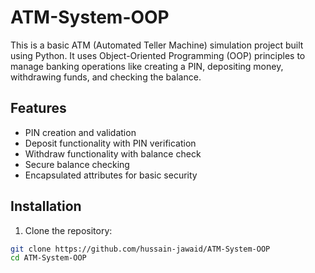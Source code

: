 # ATM-System-OOP

This is a basic ATM (Automated Teller Machine) simulation project built using Python. It uses Object-Oriented Programming (OOP) principles to manage banking operations like creating a PIN, depositing money, withdrawing funds, and checking the balance.

## Features

- PIN creation and validation
- Deposit functionality with PIN verification
- Withdraw functionality with balance check
- Secure balance checking
- Encapsulated attributes for basic security

## Installation

1. Clone the repository:
```bash
git clone https://github.com/hussain-jawaid/ATM-System-OOP
cd ATM-System-OOP
